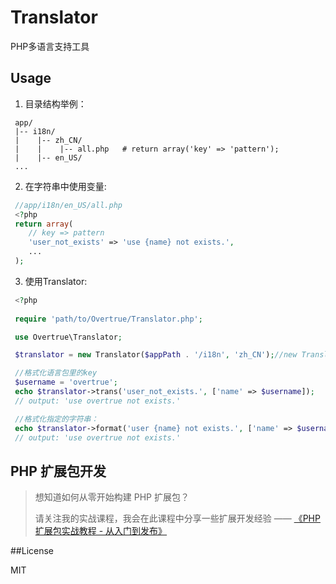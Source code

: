 Translator
==========

PHP多语言支持工具

## Usage
 1. 目录结构举例：

```shell
 app/
 |-- i18n/
 |    |-- zh_CN/
 |    |    |-- all.php   # return array('key' => 'pattern');
 |    |-- en_US/
 ...
```

 2. 在字符串中使用变量:

```php
 //app/i18n/en_US/all.php
 <?php
 return array(
    // key => pattern
    'user_not_exists' => 'use {name} not exists.',
    ...
 );
 ```

 3. 使用Translator:

```php
 <?php
 
 require 'path/to/Overtrue/Translator.php';

 use Overtrue\Translator;

 $translator = new Translator($appPath . '/i18n', 'zh_CN');//new Translator(语言包目录, 当前语言名)

 //格式化语言包里的key
 $username = 'overtrue';
 echo $translator->trans('user_not_exists.', ['name' => $username]);
 // output: 'use overtrue not exists.'

 //格式化指定的字符串：
 echo $translator->format('user {name} not exists.', ['name' => $username]);
 // output: 'use overtrue not exists.'

```

## PHP 扩展包开发

> 想知道如何从零开始构建 PHP 扩展包？
>
> 请关注我的实战课程，我会在此课程中分享一些扩展开发经验 —— [《PHP 扩展包实战教程 - 从入门到发布》](https://learnku.com/courses/creating-package)

##License

MIT
